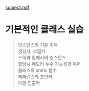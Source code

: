 [subject.pdf](./en.subject.pdf)   
   
기본적인 클래스 실습  
===============
> 인스턴스의 기본 이해   
> 생성자, 소멸자   
> 스택과 힙에서의 인스턴스   
> 할당시 메모리 누수 가능성과 제어   
> 클래스의 static 함수   
> 레퍼런스와 포인터   
> 파일 입출력
